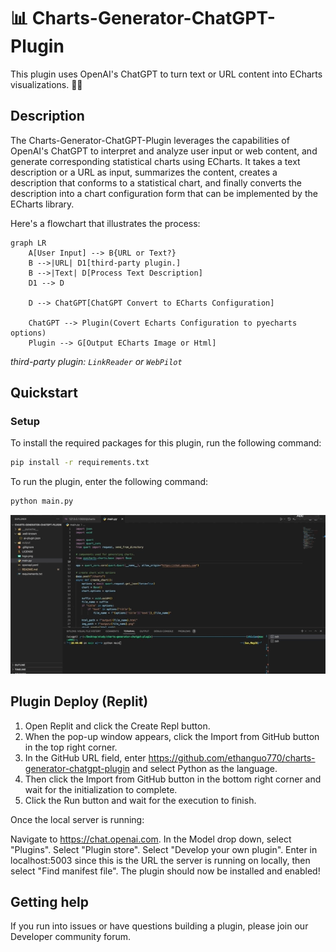 # 📊 Charts-Generator-ChatGPT-Plugin

This plugin uses OpenAI's ChatGPT to turn text or URL content into ECharts visualizations. 🚀🤖

## Description

The Charts-Generator-ChatGPT-Plugin leverages the capabilities of OpenAI's ChatGPT to interpret and analyze user input or web content, and generate corresponding statistical charts using ECharts. It takes a text description or a URL as input, summarizes the content, creates a description that conforms to a statistical chart, and finally converts the description into a chart configuration form that can be implemented by the ECharts library.

Here's a flowchart that illustrates the process:

```mermaid
graph LR
    A[User Input] --> B{URL or Text?}
    B -->|URL| D1[third-party plugin.]
    B -->|Text| D[Process Text Description]
    D1 --> D

    D --> ChatGPT[ChatGPT Convert to ECharts Configuration]

    ChatGPT --> Plugin(Covert Echarts Configuration to pyecharts options)
    Plugin --> G[Output ECharts Image or Html]
```

_third-party plugin: `LinkReader` or `WebPilot`_

## Quickstart

### Setup

To install the required packages for this plugin, run the following command:

```bash
pip install -r requirements.txt
```

To run the plugin, enter the following command:

```bash
python main.py
```

![demo](docs/images/demo.gif)

## Plugin Deploy (Replit)
1. Open Replit and click the Create Repl button.  
2. When the pop-up window appears, click the Import from GitHub button in the top right corner.  
3. In the GitHub URL field, enter https://github.com/ethanguo770/charts-generator-chatgpt-plugin and select Python as the language.  
4. Then click the Import from GitHub button in the bottom right corner and wait for the initialization to complete.  
5. Click the Run button and wait for the execution to finish.  

Once the local server is running:

Navigate to https://chat.openai.com.
In the Model drop down, select "Plugins".
Select "Plugin store".
Select "Develop your own plugin".
Enter in localhost:5003 since this is the URL the server is running on locally, then select "Find manifest file".
The plugin should now be installed and enabled!

## Getting help

If you run into issues or have questions building a plugin, please join our Developer community forum.
